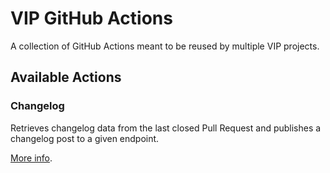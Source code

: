 # VIP GitHub Actions

A collection of GitHub Actions meant to be reused by multiple VIP projects.

## Available Actions

### Changelog

Retrieves changelog data from the last closed Pull Request and publishes a changelog post to a given endpoint.

[More info](changelog/README.md).
